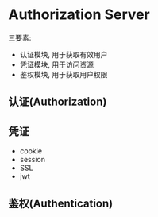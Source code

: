 # Authorization Server

三要素:

- 认证模块, 用于获取有效用户
- 凭证模块, 用于访问资源
- 鉴权模块, 用于获取用户权限

## 认证(Authorization)

## 凭证

- cookie
- session
- SSL
- jwt

## 鉴权(Authentication)

